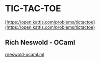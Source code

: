 # TIC-TAC-TOE

[https://open.kattis.com/problems/tictactoe](https://open.kattis.com/problems/tictactoe)

## Rich Neswold - OCaml

[rneswold-ocaml.ml](rneswold-ocaml.ml)

